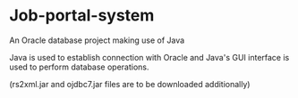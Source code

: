 # Job-portal-system
An Oracle database project making use of Java

Java is used to establish connection with Oracle and Java's GUI interface is used to perform database operations.

(rs2xml.jar and ojdbc7.jar files are to be downloaded additionally)
